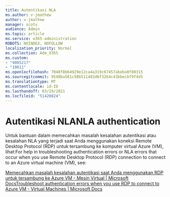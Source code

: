 ```yaml
---
title: Autentikasi NLA
ms.author: v-jmathew
author: v-jmathew
manager: scotv
audience: Admin
ms.topic: article
ms.service: o365-administration
ROBOTS: NOINDEX, NOFOLLOW
localization_priority: Normal
ms.collection: Adm_O365
ms.custom:
- "9005217"
- "10011"
ms.openlocfilehash: 7048f8b64929e12ca4a319c67457abeba0f80315
ms.sourcegitcommit: 9540ba561c98b511483d6f3264c43bbecbf9f4d5
ms.translationtype: MT
ms.contentlocale: id-ID
ms.lasthandoff: 03/29/2021
ms.locfileid: "51420824"
---
```

# <a name="nla-authentication"></a><span data-ttu-id="210bb-102">Autentikasi NLA</span><span class="sxs-lookup"><span data-stu-id="210bb-102">NLA authentication</span></span>

<span data-ttu-id="210bb-103">Untuk bantuan dalam memecahkan masalah kesalahan autentikasi atau kesalahan NLA yang terjadi saat Anda menggunakan koneksi Remote Desktop Protocol (RDP) untuk tersambung ke komputer virtual Azure (VM), lihat:</span><span class="sxs-lookup"><span data-stu-id="210bb-103">For help in troubleshooting authentication errors or NLA errors that occur when you use Remote Desktop Protocol (RDP) connection to connect to an Azure virtual machine (VM), see:</span></span>

[<span data-ttu-id="210bb-104">Memecahkan masalah kesalahan autentikasi saat Anda menggunakan RDP untuk tersambung ke Azure VM - Mesin Virtual | Microsoft Docs</span><span class="sxs-lookup"><span data-stu-id="210bb-104">Troubleshoot authentication errors when you use RDP to connect to Azure VM - Virtual Machines | Microsoft Docs</span></span>](https://docs.microsoft.com/troubleshoot/azure/virtual-machines/cannot-connect-rdp-azure-vm)
